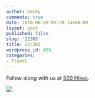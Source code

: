 ```yaml
---
author: becky
comments: true
date: 2010-08-08 05:39:14+00:00
layout: post
published: false
slug: '22365'
title: 22/365
wordpress_id: 455
categories:
- Travel
---
```


Follow along with us at [500 Hikes](http://500hikes.wordpress.com).

 

![](http://beta.beckyjenson.com/wp-content/uploads/2010/08/22August100001.jpg)
